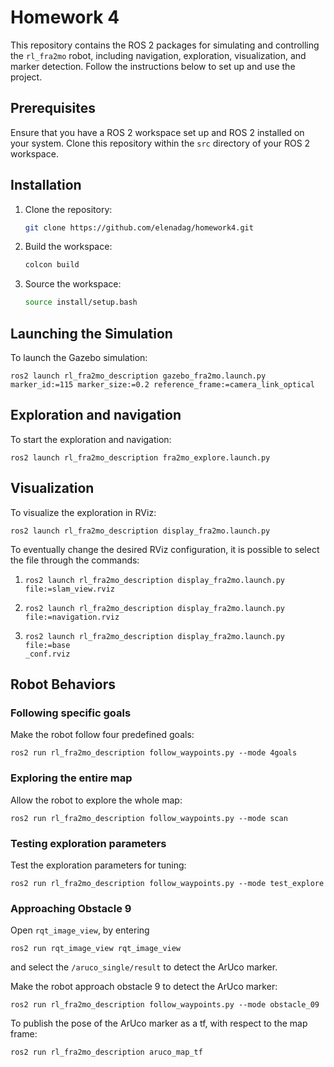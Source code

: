 # Homework 4

This repository contains the ROS 2 packages for simulating and controlling the `rl_fra2mo` robot, including navigation, exploration, visualization, and marker detection. Follow the instructions below to set up and use the project.

## Prerequisites
Ensure that you have a ROS 2 workspace set up and ROS 2 installed on your system. Clone this repository within the `src` directory of your ROS 2 workspace.

## Installation

1. Clone the repository:
   ```bash
   git clone https://github.com/elenadag/homework4.git

2. Build the workspace:
    ``` bash
    colcon build 

3. Source the workspace:
    ```bash
    source install/setup.bash

## Launching the Simulation

To launch the Gazebo simulation:

```
ros2 launch rl_fra2mo_description gazebo_fra2mo.launch.py marker_id:=115 marker_size:=0.2 reference_frame:=camera_link_optical
```

## Exploration and navigation

To start the exploration and navigation:

```
ros2 launch rl_fra2mo_description fra2mo_explore.launch.py
```

## Visualization 

To visualize the exploration in RViz:

```
ros2 launch rl_fra2mo_description display_fra2mo.launch.py 
```

To eventually change the desired RViz configuration, it is possible to select the file through the commands:

1. 
    ```
    ros2 launch rl_fra2mo_description display_fra2mo.launch.py file:=slam_view.rviz
    ```
2.  
    ```
    ros2 launch rl_fra2mo_description display_fra2mo.launch.py file:=navigation.rviz
    ```
3. 
    ```
    ros2 launch rl_fra2mo_description display_fra2mo.launch.py file:=base
    _conf.rviz
    ```

## Robot Behaviors

### Following specific goals

Make the robot follow four predefined goals:
```
ros2 run rl_fra2mo_description follow_waypoints.py --mode 4goals
```

### Exploring the entire map

Allow the robot to explore the whole map:

```
ros2 run rl_fra2mo_description follow_waypoints.py --mode scan
```

### Testing exploration parameters

Test the exploration parameters for tuning:
```
ros2 run rl_fra2mo_description follow_waypoints.py --mode test_explore
```

### Approaching Obstacle 9
Open `rqt_image_view`, by entering
```
ros2 run rqt_image_view rqt_image_view
```
and select the `/aruco_single/result` to detect the ArUco marker.

Make the robot approach obstacle 9 to detect the ArUco marker:

```
ros2 run rl_fra2mo_description follow_waypoints.py --mode obstacle_09
```

To publish the pose of the ArUco marker as a tf, with respect to the map frame:
```
ros2 run rl_fra2mo_description aruco_map_tf
```
